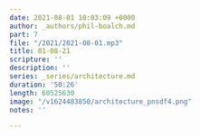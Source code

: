 ```yaml
---
date: 2021-08-01 10:03:09 +0000
author: _authors/phil-boalch.md
part: 7
file: "/2021/2021-08-01.mp3"
title: 01-08-21
scripture: ''
description: ''
series: _series/architecture.md
duration: '50:26'
length: 60525630
image: "/v1624483850/architecture_pnsdf4.png"
notes: ''

---
```

